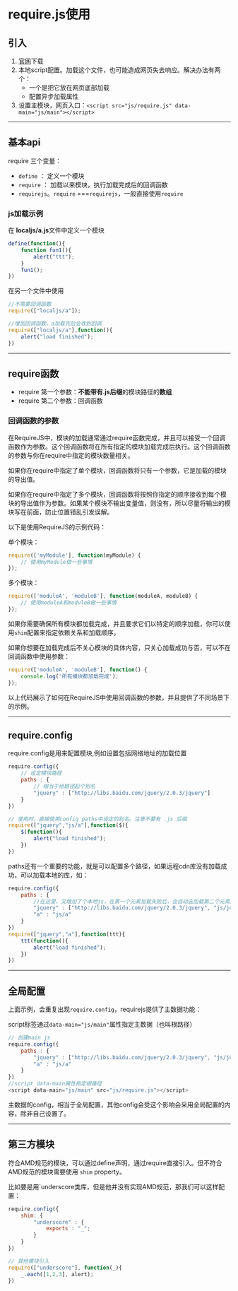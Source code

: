 # require.js使用

## 引入

1. [官网](http://requirejs.org/docs/download.html)下载
2. 本地script配置。加载这个文件，也可能造成网页失去响应。解决办法有两个：
    * 一个是把它放在网页底部加载
    * 配置异步加载属性
3. 设置主模块，网页入口：`<script src="js/require.js" data-main="js/main"></script>`

---

## 基本api

require 三个变量：

* `define` ： 定义一个模块
* `require` ： 加载以来模块，执行加载完成后的回调函数
* `requirejs`。`require` ===`requirejs`，一般直接使用`require`

### js加载示例

在 **localjs/a.js**文件中定义一个模块

```js
define(function(){
    function fun1(){
        alert("ttt");
    }
    fun1();
})
```

在另一个文件中使用

```js
//不需要回调函数
require(["localjs/a"]);

//增加回调函数，a加载完后会收到回调
require(["localjs/a"],function(){
    alert("load finished");
})
```

---

## require函数

* require 第一个参数：**不能带有.js后缀**的模块路径的**数组**
* require 第二个参数：回调函数

### 回调函数的参数

在RequireJS中，模块的加载通常通过require函数完成，并且可以接受一个回调函数作为参数。这个回调函数将在所有指定的模块加载完成后执行。这个回调函数的参数与你在require中指定的模块数量相关。

如果你在require中指定了单个模块，回调函数将只有一个参数，它是加载的模块的导出值。

如果你在require中指定了多个模块，回调函数将按照你指定的顺序接收到每个模块的导出值作为参数。如果某个模块不输出变量值，则没有，所以尽量将输出的模块写在前面，防止位置错乱引发误解。

以下是使用RequireJS的示例代码：

单个模块：

```js
require(['myModule'], function(myModule) {
    // 使用myModule做一些事情
});
```

多个模块：

```js
require(['moduleA', 'moduleB'], function(moduleA, moduleB) {
    // 使用moduleA和moduleB做一些事情
});
```

如果你需要确保所有模块都加载完成，并且要求它们以特定的顺序加载，你可以使用`shim`配置来指定依赖关系和加载顺序。

如果你想要在加载完成后不关心模块的具体内容，只关心加载成功与否，可以不在回调函数中使用参数：

```js
require(['moduleA', 'moduleB'], function() {
    console.log('所有模块都加载完成');
});
```

以上代码展示了如何在RequireJS中使用回调函数的参数，并且提供了不同场景下的示例。

---

## require.config

require.config是用来配置模块,例如设置包括网络地址的加载位置

```js
require.config({
    // 设定模块路径
    paths : {
        // 相当于给路径起个别名
        "jquery" : ["http://libs.baidu.com/jquery/2.0.3/jquery"]   
    }
})

// 使用时，直接使用config paths中设定的别名。注意不要有 .js 后缀
require(["jquery","js/a"],function($){
    $(function(){
        alert("load finished");  
    })
})
```

paths还有一个重要的功能，就是可以配置多个路径，如果远程cdn库没有加载成功，可以加载本地的库，如：

```js
require.config({
    paths : {
        //在这里，又增加了个本地js，在第一个元素加载失败后，会自动去加载第二个元素。如果第一个加载成功，后面就不会再加载了。
        "jquery" : ["http://libs.baidu.com/jquery/2.0.3/jquery", "js/jquery"],
        "a" : "js/a"   
    }
})
require(["jquery","a"],function(ttt){
    ttt(function(){
        alert("load finished");  
    })
})
```

---

## 全局配置

上面示例，会重复出现`require.config`，requirejs提供了主数据功能：

script标签通过`data-main="js/main"`属性指定主数据（也叫根路径）

```js
// 创建main js
require.config({
    paths : {
        "jquery" : ["http://libs.baidu.com/jquery/2.0.3/jquery", "js/jquery"],
        "a" : "js/a"   
    }
})
//script data-main属性指定根路径
<script data-main="js/main" src="js/require.js"></script>
```

主数据的config，相当于全局配置，其他config会受这个影响会采用全局配置的内容，除非自己设置了。

---

## 第三方模块

符合AMD规范的模块，可以通过define声明，通过require直接引入。但不符合AMD规范的模块需要使用 `shim` property。

比如要是用`underscore类库，但是他并没有实现AMD规范，那我们可以这样配置：

```js
require.config({
    shim: {
        "underscore" : {
            exports : "_";
        }
    }
})

// 其他模块引入
require(["underscore"], function(_){
    _.each([1,2,3], alert);
})
```
